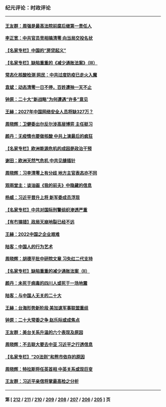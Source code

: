 ### 纪元评论：时政评论
---
#### [王友群：周强是最高法院前腐后继第一责任人](../../pages/nsc1025/n13821952.md) 
#### [李正宽：中共官员竞相搞清零 向当局交投名状](../../pages/nsc1025/n13822080.md) 
#### [【名家专栏】中国的“房贷起义”](../../pages/nsc1025/n13821748.md) 
#### [【名家专栏】缺陷重重的《减少通胀法案》（III）](../../pages/nsc1025/n13820967.md) 
#### [常态化核酸检测 网民：中共过度防疫已走火入魔](../../pages/nsc1025/n13821413.md) 
#### [袁斌：动态清零一日不停，百姓遭殃一天不止](../../pages/nsc1025/n13821408.md) 
#### [钟原：二十大“新战略”为何遭遇“许多”意见](../../pages/nsc1025/n13821294.md) 
#### [王赫：2027年中国网络安全人员将缺327万？](../../pages/nsc1025/n13821295.md) 
#### [周晓辉：卫健委出尔反尔涉高层博弈 主任挺习](../../pages/nsc1025/n13821289.md) 
#### [颜丹：无疫情也要做核酸 中共上演最后的疯狂](../../pages/nsc1025/n13821284.md) 
#### [【名家专栏】欧洲能源危机的成因是政治干预](../../pages/nsc1025/n13821114.md) 
#### [谢田：欧洲天然气危机 中共见缝插针](../../pages/nsc1025/n13820784.md) 
#### [周晓辉：习李清零上有分歧 地方主官表态亦不同](../../pages/nsc1025/n13820455.md) 
#### [观雨堂主：谈油画《我的前夫》中隐藏的信息](../../pages/nsc1025/n13820499.md) 
#### [杨威：习近平晋升上将 新军委成员浮现](../../pages/nsc1025/n13820387.md) 
#### [【名家专栏】中共对国际刑警组织渗透严重](../../pages/nsc1025/n13820132.md) 
#### [【有冇搞错】政局天崩地裂已经不远](../../pages/nsc1025/n13819619.md) 
#### [王赫：2022中国之企业艰难](../../pages/nsc1025/n13819941.md) 
#### [陆客：中国人的行为艺术](../../pages/nsc1025/n13819925.md) 
#### [周晓辉：胡德平批中研院文章 习失红二代支持](../../pages/nsc1025/n13819486.md) 
#### [【名家专栏】缺陷重重的减少通胀法案（II）](../../pages/nsc1025/n13819340.md) 
#### [颜丹：未死于病毒的四川人或死于一场地震](../../pages/nsc1025/n13819407.md) 
#### [陆客：与中国人无关的二十大](../../pages/nsc1025/n13819060.md) 
#### [王赫：台海形势新阶段 美加速军事联盟重组](../../pages/nsc1025/n13819036.md) 
#### [钟原：二十大常委之争 赵乐际或成焦点](../../pages/nsc1025/n13818939.md) 
#### [王友群：美台关系升温的六个表现及原因](../../pages/nsc1025/n13818842.md) 
#### [周晓辉：不去联大要去中亚  习近平之行透信息](../../pages/nsc1025/n13818746.md) 
#### [【名家专栏】“20法则”和熊市依存的原因](../../pages/nsc1025/n13818548.md) 
#### [周晓辉：特拉斯将任英首相 中英关系或现巨变](../../pages/nsc1025/n13818028.md) 
#### [王友群：习近平亲信将掌最高检之分析](../../pages/nsc1025/n13818080.md) 

---
#### 第 [ [212](./212.md) / [211](./211.md) / [210](./210.md) / [209](./209.md) / [208](./208.md) / [207](./207.md) / [206](./206.md) / [205](./205.md) ] 页
